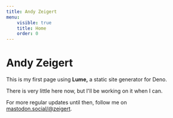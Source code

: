 ```yaml
---
title: Andy Zeigert
menu: 
    visible: true
    title: Home
    order: 0
---
```


# Andy Zeigert

This is my first page using **Lume,** a static site generator for Deno.

There is very little here now, but I'll be working on it when I can.

For more regular updates until then, follow me on [mastodon.social/@zeigert](https://mastodon.social/@zeigert).